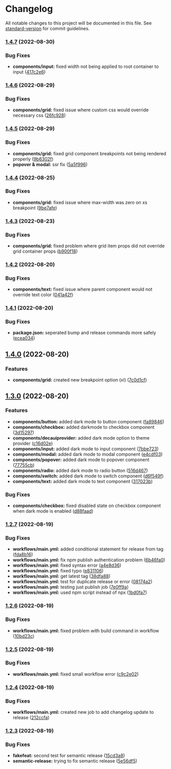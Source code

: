 # Changelog

All notable changes to this project will be documented in this file. See [standard-version](https://github.com/conventional-changelog/standard-version) for commit guidelines.

### [1.4.7](https://github.com/deca-org/deca-ui/compare/v1.4.6...v1.4.7) (2022-08-30)


### Bug Fixes

* **components/input:** fixed width not being applied to root container to input ([417c2e6](https://github.com/deca-org/deca-ui/commit/417c2e6f94b0a253c83c9f1c8edfd6fe4b275957))

### [1.4.6](https://github.com/deca-org/deca-ui/compare/v1.4.5...v1.4.6) (2022-08-29)


### Bug Fixes

* **components/grid:** fixed issue where custom css would override necessary css ([26fc928](https://github.com/deca-org/deca-ui/commit/26fc92859ee6a9d183b0d3dde93588ee5e365392))

### [1.4.5](https://github.com/deca-org/deca-ui/compare/v1.4.4...v1.4.5) (2022-08-29)


### Bug Fixes

* **components/grid:** fixed grid component breakpoints not being rendered properly ([9b6302f](https://github.com/deca-org/deca-ui/commit/9b6302fd0ddf1829ce442da543c84348b576ef2d))
* **popover & modal:** ssr fix ([5a5f996](https://github.com/deca-org/deca-ui/commit/5a5f9962f8f256edbf73ac05f2c86254371637f0))

### [1.4.4](https://github.com/deca-org/deca-ui/compare/v1.4.3...v1.4.4) (2022-08-25)


### Bug Fixes

* **components/grid:** fixed issue where max-width was zero on xs breakpoint ([9be7afe](https://github.com/deca-org/deca-ui/commit/9be7afee227704d0980cd324a3b2d85731198f70))

### [1.4.3](https://github.com/deca-org/deca-ui/compare/v1.4.2...v1.4.3) (2022-08-23)


### Bug Fixes

* **components/grid:** fixed problem where grid item props did not override grid container props ([b900f18](https://github.com/deca-org/deca-ui/commit/b900f18f102765251d185a74a0580cba21268a73))

### [1.4.2](https://github.com/deca-org/deca-ui/compare/v1.4.1...v1.4.2) (2022-08-20)


### Bug Fixes

* **components/text:** fixed issue where parent component would not override text color ([041a42f](https://github.com/deca-org/deca-ui/commit/041a42f19d374c8b56988339181c2d29d68a6709))

### [1.4.1](https://github.com/deca-org/deca-ui/compare/v1.4.0...v1.4.1) (2022-08-20)


### Bug Fixes

* **package.json:** seperated bump and release commands more safely ([ecea034](https://github.com/deca-org/deca-ui/commit/ecea034f5af901df3c290bb0ce73e71b44374a6e))

## [1.4.0](https://github.com/deca-org/deca-ui/compare/v1.2.7...v1.4.0) (2022-08-20)


### Features

* **components/grid:** created new breakpoint option (xl) ([7c0d1cf](https://github.com/deca-org/deca-ui/commit/7c0d1cf9d9e80a918be01de24a1bca576dde160a))

## [1.3.0](https://github.com/deca-org/deca-ui/compare/v1.2.7...v1.3.0) (2022-08-20)


### Features

* **components/button:** added dark mode to button component ([fa89846](https://github.com/deca-org/deca-ui/commit/fa89846dc2d69a3ed6aa24d3ab075523c1cd548c))
* **components/checkbox:** added darkmode to checkbox component ([3d15297](https://github.com/deca-org/deca-ui/commit/3d15297d535ce718466f2edfece2059d077e481d))
* **components/decauiprovider:** added dark mode option to theme provider ([c16d02e](https://github.com/deca-org/deca-ui/commit/c16d02e4c187623fb8740ef7e4b2e0604707ebdf))
* **components/input:** added dark mode to input component ([7bbe723](https://github.com/deca-org/deca-ui/commit/7bbe723ac9ae6312f8f2642e8ec2da653d440ff2))
* **components/modal:** added dark mode to modal component ([e4cdf03](https://github.com/deca-org/deca-ui/commit/e4cdf0321684e75eec52f3888ec8d3ee42c356ec))
* **components/popover:** added dark mode to popover component ([77755cb](https://github.com/deca-org/deca-ui/commit/77755cbe3ef0c19c7bc91a9cfcebf5f08b269ea3))
* **components/radio:** added dark mode to radio button ([516d467](https://github.com/deca-org/deca-ui/commit/516d46748004d92a1856592d15bde8daa066e063))
* **components/switch:** added dark mode to switch component ([d6f549f](https://github.com/deca-org/deca-ui/commit/d6f549f62e3ee8b62d00ace2881f7d4ab9e205b5))
* **components/text:** added dark mode to text component ([317023b](https://github.com/deca-org/deca-ui/commit/317023b9bead5628650765181219d186f80a9e71))


### Bug Fixes

* **components/checkbox:** fixed disabled state on checkbox component when dark mode is enabled ([d88faad](https://github.com/deca-org/deca-ui/commit/d88faade93005465f26bbe68decf6074c74dcc8a))

### [1.2.7](https://github.com/deca-org/deca-ui/compare/v1.2.6...v1.2.7) (2022-08-19)


### Bug Fixes

* **workflows/main.yml:** added conditional statement for release from tag ([fda8b16](https://github.com/deca-org/deca-ui/commit/fda8b16190b02c89c7f66d363e1e0aac96217301))
* **workflows/main.yml:** fix npm publish authentication problem ([6b46fa0](https://github.com/deca-org/deca-ui/commit/6b46fa0b4b3aa951b703188a15d4c40b6fb86b64))
* **workflows/main.yml:** fixed syntax error ([a4e8d36](https://github.com/deca-org/deca-ui/commit/a4e8d36bd1639bcbab9a9f3793b8608022482aaa))
* **workflows/main.yml:** fixed typo ([e831106](https://github.com/deca-org/deca-ui/commit/e831106751a71466707e0532c505f0f2e408bb23))
* **workflows/main.yml:** get latest tag ([38dfa88](https://github.com/deca-org/deca-ui/commit/38dfa88319bfb7ba2026d609c89117008b7006a5))
* **workflows/main.yml:** test for duplicate release or error ([08174a2](https://github.com/deca-org/deca-ui/commit/08174a27e7646e178a9fd2c40e86007b779fe16e))
* **workflows/main.yml:** testing just publish job ([7e0ff9a](https://github.com/deca-org/deca-ui/commit/7e0ff9ad405de6d8a679959870ca29a1e812d982))
* **workflows/main.yml:** used npm script instead of npx ([1bd0fa7](https://github.com/deca-org/deca-ui/commit/1bd0fa73fb0c3ae85be32939a3efcb4acb65c133))

### [1.2.6](https://github.com/deca-org/deca-ui/compare/v1.2.5...v1.2.6) (2022-08-19)


### Bug Fixes

* **workflows/main.yml:** fixed problem with build command in workflow ([10bd23c](https://github.com/deca-org/deca-ui/commit/10bd23c5d6f05a3152ff728d5177938ade98f36f))

### [1.2.5](https://github.com/deca-org/deca-ui/compare/v1.2.4...v1.2.5) (2022-08-19)


### Bug Fixes

* **workflows/main.yml:** fixed small workflow error ([c9c2e02](https://github.com/deca-org/deca-ui/commit/c9c2e021396f5dd24350ba1cba01b87713a6434c))

### [1.2.4](https://github.com/deca-org/deca-ui/compare/v1.2.3...v1.2.4) (2022-08-19)


### Bug Fixes

* **workflows/main.yml:** created new job to add changelog update to release ([212ccfa](https://github.com/deca-org/deca-ui/commit/212ccfaad51ebf37fb240604385fb5457233f282))

### [1.2.3](https://github.com/deca-org/deca-ui/compare/v1.2.0...v1.2.3) (2022-08-19)


### Bug Fixes

* **fakefeat:** second test for semantic release ([15cd3a8](https://github.com/deca-org/deca-ui/commit/15cd3a8ce5d9bd036c19469cc50b6fa5a98ed275))
* **semantic-release:** trying to fix semantic release ([5e56df5](https://github.com/deca-org/deca-ui/commit/5e56df5c1812bb9ec95179c93fce248835055411))
